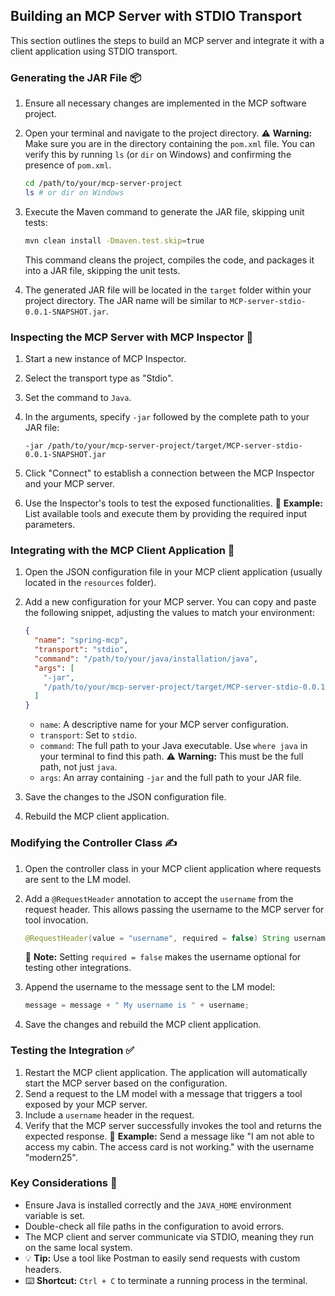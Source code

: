 ## Building an MCP Server with STDIO Transport

This section outlines the steps to build an MCP server and integrate it with a client application using STDIO transport.

### Generating the JAR File 📦

1.  Ensure all necessary changes are implemented in the MCP software project.
2.  Open your terminal and navigate to the project directory. ⚠️ **Warning:** Make sure you are in the directory containing the `pom.xml` file. You can verify this by running `ls` (or `dir` on Windows) and confirming the presence of `pom.xml`.

    ```bash
    cd /path/to/your/mcp-server-project
    ls # or dir on Windows
    ```
3.  Execute the Maven command to generate the JAR file, skipping unit tests:

    ```bash
    mvn clean install -Dmaven.test.skip=true
    ```

    This command cleans the project, compiles the code, and packages it into a JAR file, skipping the unit tests.
4.  The generated JAR file will be located in the `target` folder within your project directory. The JAR name will be similar to `MCP-server-stdio-0.0.1-SNAPSHOT.jar`.

### Inspecting the MCP Server with MCP Inspector 🔎

1.  Start a new instance of MCP Inspector.
2.  Select the transport type as "Stdio".
3.  Set the command to `Java`.
4.  In the arguments, specify `-jar` followed by the complete path to your JAR file:

    ```
    -jar /path/to/your/mcp-server-project/target/MCP-server-stdio-0.0.1-SNAPSHOT.jar
    ```

5.  Click "Connect" to establish a connection between the MCP Inspector and your MCP server.
6.  Use the Inspector's tools to test the exposed functionalities. 📌 **Example:** List available tools and execute them by providing the required input parameters.

### Integrating with the MCP Client Application 🤝

1.  Open the JSON configuration file in your MCP client application (usually located in the `resources` folder).
2.  Add a new configuration for your MCP server. You can copy and paste the following snippet, adjusting the values to match your environment:

    ```json
    {
      "name": "spring-mcp",
      "transport": "stdio",
      "command": "/path/to/your/java/installation/java",
      "args": [
        "-jar",
        "/path/to/your/mcp-server-project/target/MCP-server-stdio-0.0.1-SNAPSHOT.jar"
      ]
    }
    ```

    *   `name`: A descriptive name for your MCP server configuration.
    *   `transport`: Set to `stdio`.
    *   `command`: The full path to your Java executable. Use `where java` in your terminal to find this path. ⚠️ **Warning:** This must be the full path, not just `java`.
    *   `args`: An array containing `-jar` and the full path to your JAR file.
3.  Save the changes to the JSON configuration file.
4.  Rebuild the MCP client application.

### Modifying the Controller Class ✍️

1.  Open the controller class in your MCP client application where requests are sent to the LM model.
2.  Add a `@RequestHeader` annotation to accept the `username` from the request header. This allows passing the username to the MCP server for tool invocation.

    ```java
    @RequestHeader(value = "username", required = false) String username
    ```

    📝 **Note:** Setting `required = false` makes the username optional for testing other integrations.
3.  Append the username to the message sent to the LM model:

    ```java
    message = message + " My username is " + username;
    ```
4.  Save the changes and rebuild the MCP client application.

### Testing the Integration ✅

1.  Restart the MCP client application. The application will automatically start the MCP server based on the configuration.
2.  Send a request to the LM model with a message that triggers a tool exposed by your MCP server.
3.  Include a `username` header in the request.
4.  Verify that the MCP server successfully invokes the tool and returns the expected response. 📌 **Example:** Send a message like "I am not able to access my cabin. The access card is not working." with the username "modern25".

### Key Considerations 🔑

*   Ensure Java is installed correctly and the `JAVA_HOME` environment variable is set.
*   Double-check all file paths in the configuration to avoid errors.
*   The MCP client and server communicate via STDIO, meaning they run on the same local system.
*   💡 **Tip:** Use a tool like Postman to easily send requests with custom headers.
*   ⌨️ **Shortcut:** `Ctrl + C` to terminate a running process in the terminal.
